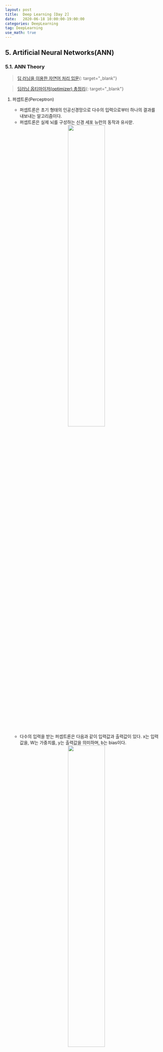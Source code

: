 ```yaml
---
layout: post
title:  Deep Learning [Day 2]
date:   2020-06-18 10:00:00-19:00:00
categories: DeepLearning
tag: DeepLearning
use_math: true
---
```



## 5. Artificial Neural Networks(ANN)
### 5.1. ANN Theory

> [딥 러닝을 이용한 자연어 처리 입문](https://wikidocs.net/36033){: target="_blank"}

> [딥러닝 옵티마이저(optimizer) 총정리](https://hiddenbeginner.github.io/deeplearning/2019/09/22/optimization_algorithms_in_deep_learning.html){: target="_blank"}

1. 퍼셉트론(Perceptron)
    - 퍼셉트론은 초기 형태의 인공신경망으로 다수의 입력으로부터 하나의 결과를 내보내는 알고리즘이다.
    - 퍼셉트론은 실제 뇌를 구성하는 신경 세포 뉴런의 동작과 유사핟.

    <center><img src="/assets/images/deeplearning/31.PNG" width="50%"></center><br>
    
    - 다수의 입력을 받는 퍼셉트론은 다음과 같이 입력값과 출력값이 있다. x는 입력값을, W는 가중치를, y는 출력값을 의미하며, b는 bias이다.
    
    <center><img src="/assets/images/deeplearning/32.PNG" width="50%"></center><br>
    
    - 각각의 입력값에는 각각의 가중치가 존재하는데, 가중치의 값이 클수록 해당 입력값이 중요하다는 것을 의미한다.
    - 이러한 뉴런에서 출력값을 변경시키는 함수를 활성화 함수(Actication Function)이라고 한다.
        + 초기 인공신경망 모델은 활성화 함수를 계단함수를 사용하였지만, 그 외에도 다양한 함수를 사용하기 시작했다(시그모이드, 소프트맥스).
<br><br>

2. 단층 퍼셉트론(Singl-Layer Perception)
    - 퍼셉트론은 단층 퍼셉트론과 다층 퍼셉트론으로 나누어지는데, 단층 퍼셉트론은 값을 보내는 단계와 값을 받아서 출력하는 2개의 단계로만 이루어진다.
    - 각 단계를 층(layer)이라고 부르며, 입력층(input layer)과 출력층(output layer)이 있다.
 
    <center><img src="/assets/images/deeplearning/33.PNG" width="50%"></center><br>

    - 단층 퍼셉트론을 이용한 논리 게이트 연산자
    
        1) AND 게이트
           : 두 개의 입력값이 모두 1인 경우에만 출력값이 1이 나오는 구조
           
          def AND_gate(x1, x2):
              w1=0.5
              w2=0.5
              b=-0.7
              result = x1*w1 + x2*w2 + b
              if result <= 0:
                  return 0
              else:
                  return 1

        2) OR 게이트
           : 두 개의 입력이 모두 0인 경우에 출력값이 0이고, 나머지 경우에는 모두 출력값이 1인 구조

          def OR_gate(x1, x2):
              w1=0.6
              w2=0.6
              b=-0.5
              result = x1*w1 + x2*w2 + b
              if result <= 0:
                  return 0
              else:
                  return 1
    
        <center><img src="/assets/images/deeplearning/34.PNG" width="50%"></center><br>
        <center><img src="/assets/images/deeplearning/35.PNG" width="50%"></center><br>
    
        + 이외에도 논리 게이트를 충족시키는 다양한 가중치와 편향의 값이 있다.
        + 하지만 단층 퍼셉트론으로는 XOR 게이트를 구현할 수 없다.
        + XOR 게이트는 입력값 두 개가 서로 다른값을 가지고 있을 때만 출력값이 1이 되고, 입력값 두 개가 서로 같은 값을 가지면 출력값이 0이 되는 구조이다.
        + 즉, 단층 퍼셉트론은 직선 하나로 두 영역을 나눌 수 있는 문제에 대해서만 구현이 가능하지만, XOR 게이트는 두 개의 직선이 필요하다.

            <center><img src="/assets/images/deeplearning/36.PNG" width="50%"></center><br>
            <center><img src="/assets/images/deeplearning/37.PNG" width="50%"></center><br>

        + XOR 게이트는 직선이 아닌 곡선, 비선형 영역으로 분리하면 구현이 가능하다.
<br><br>

3. 다층 퍼셉트론(Multilayer Perceptron, MLP)
    - 입력층과 출력층 사이에 하나 이상의 중간층이 존재하는 신경망으로 다음 그림에 나타낸 것과 같은 계층구조를 갖는다.

        <center><img src="/assets/images/deeplearning/38.PNG" width="50%"></center><br>  
  
    - 이 때, 입력층과 출력층 사이의 중간층을 은닉층(hidden layer) 이라 부른다.
    - Multilayer perceptron은 단층 perceptron과 유사한 구조를 가지고 있지만 중간층과 각 unit의 입출력 특성을 비선형으로 함으로써 네트워크의 능력을 향상시켜 단층 퍼셉트론의 여러 가지 단점들을 극복했다. 
    - Multilayer perceptron은 층의 갯수가 증가할수록 perceptron이 형성하는 결정 구역의 특성은 더욱 고급화된다. 
    - 이와 같이 은닉층이 2개 이상인 신경망을 심층 신경망(Deep Neural Network, DNN)이라고 한다.
<br><br>

4. 순방향 신경망(Feed-Forward Neural Network, FFNN)
    - 다층 퍼셉트론(MLP)과 같이 입력층에서 출력층 방향으로 연산이 전개되는 신경망을 FFNN이라 한다.
    - 별도로 정의되는 이유는 은닉층의 출력값이 다시 은닉층의 입력으로 사용되는 재귀적인 구조를 가진 RNN이 있기 때문이다.

        <center><img src="/assets/images/deeplearning/39.PNG" width="50%"></center><br>
        <center><img src="/assets/images/deeplearning/40.PNG" width="50%"></center><br>
<br><br>

5. 전결합층(Fully-connected layer, FC, Dense layer)
    - 다층 퍼셉트론의 은닉층과 출력층에 있는 모든 뉴런은 이전 층의 모든 뉴련과 연결되어 있다.
    - 이와 같이 어떤 층의 모든 뉴런이 이전 층의 모든 뉴런과 연결되어 있는 층을 전결합층이라 하며, 모든 은닉층과 출력층이 전결합층이다.
    - 밀집층(Dense layer)이라고도 한다.
<br><br>

6. 활성화 함수(Activation Function)

   1) 선형/비선형 함수
      - 선형 함수는 출력이 입력의 상수배만큼 변하는 직선을 그리는 함수이고, 비선형 함수는 직선 1개로는 그릴 수 없는 함수이다.
      - 인공신경망의 성능을 높이기 위해서는 은닉층을 추가해야 하는데, 활성화 함수를 선형 함수를 사용하게 되면 은닉층을 쌓을 수 없게 된다.
        예를 들어 f(x) = Wx라 할 때, 은닉층을 2개 추가한다고 하면 출력층을 포함해서 y(x) = f(f(f(x)))가 되며 이는 선형적인 구조임을 알 수 있다.
        즉, 선형 함수로 은닉층을 추가하더라도, 1회 추가한 것과 차이를 줄 수 없다.
      - 그렇다고 선형 함수를 사용한 층이 의미가 없다는 것은 아니다. 학습 가능한 가중치가 추가로 생긴다는 점에서 분명히 의미가 있다.
      - 활성화 함수를 사용하는 일반적인 은닉층을 선형층과 대비되는 표현을 사용하면 비선형층이다.

   2) 시그모이드 함수
      - 일반적인 인공신경망의 학습 과정은, 우선 입력에 대해서 순전파(forward propagaion) 연산을 하고, 그리고 순전파 연산을 하고 나온
        예측값과 실제값의 오차를 손실 함수(loss function)을 통해 계산하고, 그리고 이 손실(loss)을 미분을 통해서 기울기(gradient)를 구하고,
        이를 통해 역전파(back propagation)를 수행한다.
      - 시그모이드 함수의 문제점은 미분을 하며 기울기를 구할 때 발생한다. 시그모이드 함수의 출력값이 0 또는 1에 가까워지면, 그래프의
        기울기가 완만해지는 모습을 보여준다.
      - 역전파 과정에서 0에 가까운 기울기가 곱해지면, 기울기 소실(Vanishing Gradient) 문제가 발생한다. 즉, 시그모이드 함수를 사용하는 
        은닉층의 개수가 다수가 될 경우에는 0에 가까운 기울기가 계속 곱해지면 앞단에서는 거의 기울기를 전파받을 수가 없게 되어 가중치가 업데이트가 되지 않아 학습되지 않는다.

    <center><img src="/assets/images/deeplearning/41.PNG" width="50%"></center><br>          
    <center><img src="/assets/images/deeplearning/42.PNG" width="50%"></center><br>

   3) 하이퍼볼릭탄젠트 함수(Hyperbolic tangent function)
      - 하이퍼볼릭탄젠트 함수는 입력값을 -1과 1 사이의 값으로 변환한다.
      - 이 함수 역시 시그모이드 함수와 같은 문제가 발생하지만, 시그모이드 함수와는 달리 0을 중심으로 하고 있기 때문에 반환값의 변환폭이 더 크다.
      - 따라서 기울기 소실 현상이 적은 편이다.

    <center><img src="/assets/images/deeplearning/43.PNG" width="50%"></center><br>

   4) 렐루 함수(ReLU)
      - 가장 많이 사용되고 있는 함수
      - f(x) = max(0, x)로 간단하다.
      - 렐루 함수는 음수를 입력하면 0을 출력하고, 양수를 입력하면 입력값을 그대로 반환한다. 렐루 함수는 특정 양수값에 수렴하지 않으므로
        깊은 신경망에서 시그모이드 함수보다 훨씬 더 잘 작동한다. 뿐만 아니라, 다른 연산보다 속도가 빠르다.
      - 문제는 입력값이 음수이면 기울기가 0이 되기 때문에, 이 뉴런은 다시 회생이 불가능하다. 이 문제를 죽은 렐루(dying ReLU)라고 한다.

    <center><img src="/assets/images/deeplearning/44.PNG" width="50%"></center><br>

   5) 리키 렐루(Leaky ReLU)
      - 죽은 렐루를 보완하기 위한 함수
      - 입력값이 음수일 경우에 0이 아니라 0.0001과 같은 매우 작은 수를 반환한다.
      - f(x) = max(ax, x)로 간단하다. a는 하이퍼파라미터로 Leaky 정도를 결정하며 일반적으로 0.01의 값을 가진다.

    <center><img src="/assets/images/deeplearning/45.PNG" width="50%"></center><br>

   6) 소프트맥스 함수(Softmax function)
      - 분류 문제에서 자주 사용되는 함수
      - 시그모이드 함수처럼 출력층의 뉴런에서 주로 사용되는데, 시그모이드 함수가 두 가지 선택지 중 하나를 고르는 이진 분류(Binary Classification)
        문제에 사용된다면, 소프트맥스 함수는 다중 클래스 분류(Multiclass Classification) 문제에서 주로 사용된다.
    
    <center><img src="/assets/images/deeplearning/46.PNG" width="50%"></center><br>
<br><br>

7. 손실 함수(Loss function)
    - 손실 함수는 실제값과 예측값의 차이를 수치화해주는 함수이다.
    - 오차가 클수록 손실 함수의 값은 크고, 오차가 작을수록 손실 함수의 값은 작아진다.
    - 회귀에서는 평균 제곱 오차(MSE), 분류에서는 크로스 엔트로피(Cross-Entropy)를 주로 사용한다.
    
  1) MSE(Mean Squared Error)
     - 오차 제곱 평균을 의미하며, 연속형 변수를 예측할 때 사용한다.

  2) 크로스 엔트로피(Cross-Entropy)
     - 낮은 확률로 예측해서 맞추거나, 높은 확률로 예측해서 틀리는 경우 손실이 더 크다.
     - 이진 분류의 경우 binary_crossentropy를 사용하며, 다중 클래스 분류의 경우 categorical_crossentropy를 사용한다.
<br><br>

8. 옵티마이저(Optimizer)

<center><img src="/assets/images/deeplearning/47.png" width="50%"></center><br>

    - 손실 함수의 값을 줄여나가면서 학습하는 방법은 어떤 옵티마이저를 사용하느냐에 따라 달라진다.
    - 배치(Batch)는 가중치 등의 매개변수의 값을 조정하기 위해 사용하는 데이터의 양을 말한다.
    - 전체 데이터를 가지고 매개변수의 값을 조정할 수도 있고, 정해준 양의 데이터만 가지고도 매개변수의 값을 조장할 수 있다.

<center><img src="/assets/images/deeplearning/63.PNG" width="50%"></center><br>
<center><img src="/assets/images/deeplearning/48.png" width="50%"></center><br>
<center><img src="/assets/images/deeplearning/64.PNG" width="80%"></center><br>
    
       1) 경사 하강법(Gradient Descent)
          : 경사 하강법은 1차 근사값 발견용 최적화 알고리즘으로, 함수의 기울기를 구하여 기울기가 낮은쪽으로 계속 이동시켜서 극값에 이를 때까지 반복시키는 것이다.
          : 최적화할 함수 f(x)에 대해, 먼저 시작점 X0를 정한다. 현재 X(i)가 주어질 때, 그 다음으로 이동할 점인 X(i+1)은 다음과 같다.
          : Gamma는 이동할 거리를 조절하는 매개변수로, 딥러닝에서는 learning rate라고 생각하면 된다.
            즉, learning rate가 작으면 학습 속도가 느리지만 시간이 다 되어 덜 끝날 수도 있고, learning rate가 크면 속도가 빠르지만 제대로 학습을 못할 수도 있다.
          
   <center><img src="/assets/images/deeplearning/49.PNG" width="50%"></center><br>
   <center><img src="/assets/images/deeplearning/50.PNG" width="50%"></center><br><br><br>
   
          1-1) 배치 경사 하강법(Batch Gradient Descent)
               - 배치 경사 하강법은 옵티마이저 중 하나로 오차를 구할 때 전체 데이터를 고려한다.
               - 머신러닝에서 1번의 훈련 횟수를 1 에포크라고 하는데, 배치 경사 하강법은 한 번의 에포크에 모든 매개변수 업데이트를 한 번 수행한다.
               - 배치 경사 하강법은 전체 데이터를 고려해서 학습하기 때문에, 에포크당 시간이 오래 걸리고 메모리를 많이 잡아먹지만, 글로벌 미니멈을 찾을 수 있다.

   > model.fit(X_train, y_train, batch_size=len(trainX))

<br><br>

          1-2) 확률적 경사 하강법(Stochastic Gradient Descent)
               - 기존의 경사 하강법의 시간이 오래 걸리는 단점을 보완하기 위해, 매개변수 값을 조정 시 전체 데이터가 아니라 랜덤으로 선택한 하나의 데이터에 대해서만 계산한다.
               - 매개변수의 변경폭이 불안정하고, 배치 경사 하강법보다 정확도가 낮을 수 있지만, 속도는 빠르다.

   > model.fit(X_train, y_train, batch_size=1)

<br><br>

          1-3) 미니 배치 경사 하강법(Mini-Batch Gradient Descent)
               - 정해진 양에 대해서만 계산하여 매개변수의 값을 조정하는 경사 하강법
               - batch_size 인자를 넘겨 mini batch 사이즈를 결정하고, mini batch 사이즈의 데이터마다 손실 함수를 만들어 gradient를 계산하여 파라미터를 업데이트한다.
               - 전체 데이터를 계산하는 것보다 빠르며, SGD보다 안정적임.
               - 가장 많이 사용되는 경사 하강법이다.

   > model.fit(X_train, y_train, batch_size=32) #32를 배치 크기로 하였을 경우

<br><br>

       2) 모멘텀(Momentum)
          : 모멘텀은 관성이라는 물리학의 법칙을 응용한 방법
          : SGD에서 계산된 접선의 기울기에 한 시점(step) 전의 접선의 기울기값을 일정한 비율만큼 반영한다.
          : 즉, 현재 파라미터를 업데이트할 때, 이전의 기울기(gradient)들도 포함해서 계산한다.
          : 이러한 방식은 로컬 미니멈에 도달하였을 때, 기울기가 0이라서 기존의 경사 하강법이라면 글로벌 미니멈으로 잘못 인식하여 계산하였지만,
            모멘텀을 이용하여 조절하면 로컬 미니멈에서 탈출하는 효과를 얻을 수 있다.
   
   <center><img src="/assets/images/deeplearning/51.PNG" width="50%"></center><br>    
   <center><img src="/assets/images/deeplearning/54.PNG" width="50%"></center><br>    

          : theta를 미지수로 갖는 목적함수 J(thetha)
          : learning rate를 나타내는 gamma
          : 이전 gradient들의 영향력을 매 업데이트마다 r(momentum)배씩 감소시킨다.

   > keras.optimizers.SGD(lr=0.01, momentum=0.9)

<br><br>

       3) NAG(Nesterov accelerated gradient)
          : 모멘텀을 사용한 SGD에서 관성의 성질에 따라 글로벌 미니멈을 향해 앞으로 나아가는 것은 굉장히 좋지만,
            밑면에 다다랐을 때쯤 앞에 압정이 있는 것을 발견하더라도 관성 때문에 앞으로 나아가다가 박혀버리는 꼴이 발생할 수 있다.
          : NAG는 이러한 문제를 해결하기 위해 앞을 미리 보고 현재의 관성을 조절하여 업데이트 크기를 바꾸는 방식이다.
          : 현재의 위치에서 미래의 위치를 계산하기 위해 목적함수의 theta를 아래와 같이 변경해준다.
          : 따라서 Momentum 방식의 빠른 이동에 대한 장점을 가지면서, 적절한 시점에 멈추면서 동작하여 더욱 효과적으로 이동한다.
   
   <center><img src="/assets/images/deeplearning/53.PNG" width="50%"></center><br><br><br>
              
       4) Adagrad
          : 지금까지의 방법은 모든 파라미터에 대해 같은 learning rate를 적용한다는 점이다. 하지만, 동일한 학습률을 적용하는 것은 비효율적이다.
          : 비효율적인 이유는, 예를 들어 A, B, C 레이어 중 B의 레이어가 주로 0값이 많이 나온다고 가정하자. 그러면 B에 해당하는 가중치의 값은 자연스럽게
            0이 되면서 손실 함수에서도 Wb의 값의 term이 없어질 것이다. 문제는 이후에 데이터가 업데이트 되어서 0이 아닌 B의 값이 등장하게 되면
            그동안 상대적으로 Wb의 값이 조금 업데이트되었기 때문에 글로벌 미니멈 지점까지 한참 남은 상태이다. 따라서 가가 파라미터의 업데이트 빈도 수에 따라
            업데이트 크기를 다르게 해주는 것이 효율적일 수 있다.
          : 각 매개변수에 서로 다른 학습률(learning rate)을 적용한다.
          : 변화가 많은 매개변수는 학습률이 작게 설정되고, 변화가 적은 매개변수는 학습률을 높게 설정한다.

   <center><img src="/assets/images/deeplearning/52.png" width="50%"></center><br>    
   <center><img src="/assets/images/deeplearning/55.PNG" width="50%"></center><br>
          
          : Adagrad는 위에 있는 iteration(t)이 증가하면서 learning rate가 작아진다는 문제가 있다.
      
   > keras.optimizers.Adagrad(lr=0.01, epsilon=1e-6)

<br><br>

       5) Adadelta
          : Adadelta는 Adagrad의 learning rate의 소실 문제를 해결하기 위한 알고리즘이다.
          : 이전의 모든 gradient의 정보를 저장하는 것이 아니라, 이전의 크기 w(window)개의 gradient의 정보만을 저장한다.
          : 또한, gradient의 제곱의 합을 저장하지 않고, gradient의 제곱에 대한 기댓값을 저장한다.

   <center><img src="/assets/images/deeplearning/56.PNG" width="50%"></center><br>    
   <center><img src="/assets/images/deeplearning/57.PNG" width="50%"></center><br>

   > keras.optimizers.Adadelta(lr=1.0, rho=0.95, epsilon=None, decay=0.0)

<br><br>

       6) RMSprop
          : RMSprop 역시 Adagrad의 learning rate의 소실 문제를 해결하기 위한 알고리즘이다.
          : 일반적으로 순환 신경망(RNN)에서 자주 사용된다.
          : 이전의 정보의 업데이트는 가중치를 적게 부여하고, 최근 업데이트에는 가중치를 많게 부여하는 형태이다.
          
   <center><img src="/assets/images/deeplearning/58.PNG" width="50%"></center><br>

   > keras.optimizers.RMSprop(lr=0.001, rho=0.9, epsilon=None, decay=0.0)

<br><br>

       7) Adam(Adaptive Moment Estimation)
          : Adam은 RMSprop와 Momentum을 합친 듯한 방법으로, 방향과 학습률 모두를 잡기 위한 방법이다.
          : 각 파라미터마다 다른 크기의 업데이트를 적용한다.

   <center><img src="/assets/images/deeplearning/59.PNG" width="50%"></center><br>    
   <center><img src="/assets/images/deeplearning/60.PNG" width="50%"></center><br>

   > keras.optimizers.Adam(lr=0.001, beta_1=0.9, beta_2=0.999, epsilon=None, decay=0.0, amsgrad=False)

<br><br>

       8) AdaMax
          : Adam에서의 가중치 업데이트에 대한 규칙은 현재와 과거의 gradient를 개별적으로 보고 있다.
          : 이를 표준화 시키면 다음과 같은데, 이는 p가 커질수록 불안정해진다.

   <center><img src="/assets/images/deeplearning/65.PNG" width="50%"></center><br>

          : 하지만 p를 무한대로 보내게 되면, 놀랍게도 안정적인 알고리즘을 보여준다.

   <center><img src="/assets/images/deeplearning/61.PNG" width="50%"></center><br>    
   <center><img src="/assets/images/deeplearning/62.PNG" width="50%"></center><br>
   
   > keras.optimizers.Adamax(lr=0.002, beta_1=0.9, beta_2=0.999, epsilon=None, decay=0.0)

<br><br>

       9) NAdam(Nesterov-accelerated Adaptive Momentum Adam)
          : NAdam은 NAG와 Adam을 섞은 방법이다.
          : Adam에서 momentum 대신에 NAG를 사용하여, 미래의 momentum을 사용한 효과를 가진다.

   <center><img src="/assets/images/deeplearning/66.PNG" width="50%"></center><br>
   
   > keras.optimizers.Nadam(lr=0.002, beta_1=0.9, beta_2=0.999, epsilon=None, schedule_decay=0.004)

<br><br>

